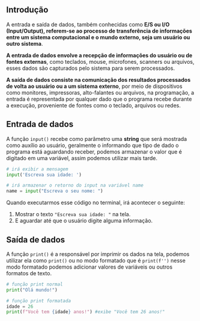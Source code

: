 ## Introdução

A entrada e saída de dados, também conhecidas como **E/S ou I/O (Input/Output), referem-se ao processo de transferência de informações entre um sistema computacional e o mundo externo, seja um usuário ou outro sistema**.

**A entrada de dados envolve a recepção de informações do usuário ou de fontes externas**, como teclados, mouse, microfones, scanners ou arquivos, esses dados são capturados pelo sistema para serem processados.

**A saída de dados consiste na comunicação dos resultados processados de volta ao usuário ou a um sistema externo**, por meio de dispositivos como monitores, impressoras, alto-falantes ou arquivos, na programação, a entrada é representada por qualquer dado que o programa recebe durante a execução, proveniente de fontes como o teclado, arquivos ou redes.

## Entrada de dados

A função `input()` recebe como parâmetro uma **string** que será mostrada como auxílio ao usuário, geralmente o informando que tipo de dado o programa está aguardando receber, podemos armazenar o valor que é digitado em uma variável, assim podemos utilizar mais tarde.

```py
# irá exibir a mensagem
input('Escreva sua idade: ')

# irá armazenar o retorno do input na variável name
name = input("Escreva o seu nome: ")
```

Quando executarmos esse código no terminal, irá acontecer o seguinte:

1. Mostrar o texto `"Escreva sua idade: "` na tela.
2. E aguardar até que o usuário digite alguma informação.

## Saída de dados

A função `print()` é a responsável por imprimir os dados na tela, podemos utilizar ela como `print()` ou no modo formatado que é `print(f'')` nesse modo formatado podemos adicionar valores de variáveis ou outros formatos de texto.

```py
# função print normal
print("Olá mundo!")

# função print formatada
idade = 26
print(f"Você tem {idade} anos!") #exibe "Você tem 26 anos!"
```
